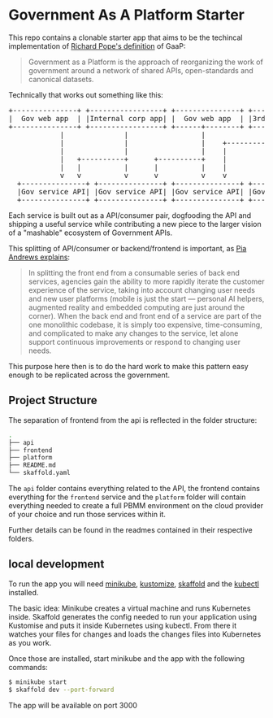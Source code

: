 # Government As A Platform Starter

This repo contains a clonable starter app that aims to be the techincal implementation of [Richard Pope's definition](https://medium.com/digitalhks/government-as-a-platform-the-hard-problems-part-1-introduction-b57269bcdc6f) of GaaP:

>Government as a Platform is the approach of reorganizing the work of government around a network of shared APIs, open-standards and canonical datasets.

Technically that works out something like this:

<pre>
+---------------+ +-----------------+ +---------------+ +-----------------+ +---------------+
|  Gov web app  | |Internal corp app| |  Gov web app  | |3rd party IOS app| |  Gov web app  |
+---------------+ +-----------------+ +------+--------+ +--------+--------+ +------+--------+
            |              |                 |                   |                 |      
            |              |                 |    +--------------+------------+    |        
            |              |                 |    |              |            |    |       
            |   +----------+      +----------+    |              |  +--------------|      
            |   |          |      |          |    |              |  |         |    |        
            v   v          v      v          v    v              v  v         v    v      
  +---------------+ +---------------+ +---------------+ +---------------+ +---------------+
  |Gov service API| |Gov service API| |Gov service API| |Gov service API| |Gov service API|
  +---------------+ +---------------+ +---------------+ +---------------+ +---------------+
</pre>

Each service is built out as a API/consumer pair, dogfooding the API and shipping a useful service while contributing a new piece to the larger vision of a "mashable" ecosystem of Government APIs.

This splitting of API/consumer or backend/frontend is important, as [Pia Andrews explains](https://www.themandarin.com.au/118672-government-as-a-platform-the-foundation-for-digital-government-and-gov-2-0/):

>In splitting the front end from a consumable series of back end services, agencies gain the ability to more rapidly iterate the customer experience of the service, taking into account changing user needs and new user platforms (mobile is just the start — personal AI helpers, augmented reality and embedded computing are just around the corner). When the back end and front end of a service are part of the one monolithic codebase, it is simply too expensive, time-consuming, and complicated to make any changes to the service, let alone support continuous improvements or respond to changing user needs.

This purpose here then is to do the hard work to make this pattern easy enough to be replicated across the government.

## Project Structure

The separation of frontend from the api is reflected in the folder structure:

```sh
.
├── api
├── frontend
├── platform
├── README.md
└── skaffold.yaml
```
The `api` folder contains everything related to the API, the frontend contains everything for the `frontend` service and the `platform` folder will contain everything needed to create a full PBMM environment on the cloud provider of your choice and run those services within it.

Further details can be found in the readmes contained in their respective folders.

## local development

To run the app you will need [minikube](https://kubernetes.io/docs/tasks/tools/install-minikube/), [kustomize](https://kustomize.io/), [skaffold](https://skaffold.dev/) and the [kubectl](https://kubernetes.io/docs/tasks/tools/install-kubectl/) installed.

The basic idea: Minikube creates a virtual machine and runs Kubernetes inside. Skaffold generates the config needed to run your application using Kustomise and puts it inside Kubernetes using kubectl. From there it watches your files for changes and loads the changes files into Kubernetes as you work.


Once those are installed, start minikube and the app with the following commands:

```bash
$ minikube start
$ skaffold dev --port-forward
```

The app will be available on port 3000
